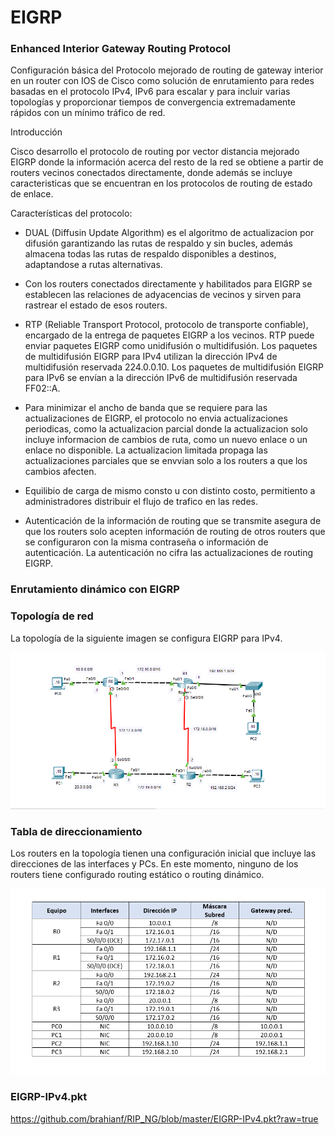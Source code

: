 # EIGRP

### Enhanced Interior Gateway Routing Protocol

Configuración básica del Protocolo mejorado de routing de gateway interior
en un router con IOS de Cisco como solución de enrutamiento para redes basadas en el 
protocolo IPv4, IPv6 para escalar y para incluir varias topologías y proporcionar 
tiempos de convergencia extremadamente rápidos con un mínimo tráfico de red.

Introducción

Cisco desarrollo el protocolo de routing por vector distancia mejorado EIGRP donde 
la información acerca del resto de la red se obtiene a partir de routers vecinos
conectados directamente, donde además se incluye caracteristicas que se encuentran
en los protocolos de routing de estado de enlace.

Características del protocolo:

* DUAL (Diffusin Update Algorithm) es el algoritmo de actualizacion por difusión
garantizando las rutas de respaldo y sin bucles, además almacena todas las rutas
de respaldo disponibles a destinos, adaptandose a rutas alternativas.

* Con los routers conectados directamente y habilitados para EIGRP se establecen
las relaciones de adyacencias de vecinos y sirven para rastrear el estado de esos
routers.

*  RTP (Reliable Transport Protocol, protocolo de transporte confiable), encargado
de la entrega de paquetes EIGRP a los vecinos.
RTP puede enviar paquetes EIGRP como unidifusión o multidifusión.
Los paquetes de multidifusión EIGRP para IPv4 utilizan la dirección IPv4 
de multidifusión reservada 224.0.0.10.
Los paquetes de multidifusión EIGRP para IPv6 se envían a la dirección IPv6
de multidifusión reservada FF02::A.

* Para minimizar el ancho de banda que se requiere para las actualizaciones de EIGRP,
el protocolo no envia actualizaciones periodicas, como la actualizacion parcial donde
la actualizacion solo incluye informacion de cambios de ruta, como un nuevo enlace
o un enlace no disponible. La actualizacion limitada propaga las actualizaciones
parciales que se envvian solo a los routers a que los cambios afecten.

* Equilibio de carga de mismo consto u con distinto costo, permitiento a administradores
distribuir el flujo de trafico en las redes.

* Autenticación de la información de routing que se transmite asegura de que los routers 
solo acepten información de routing de otros routers que se configuraron con la misma contraseña 
o información de autenticación.
La autenticación no cifra las actualizaciones de routing EIGRP.

###	Enrutamiento dinámico con EIGRP

### Topología de red

La topología de la siguiente imagen se configura EIGRP para IPv4.

![alt text](https://github.com/brahianf/EIGRP/blob/master/topologiaRed.PNG)

### Tabla de direccionamiento

Los routers en la topología tienen una configuración inicial que incluye las direcciones de 
las interfaces y PCs. En este momento, ninguno de los routers tiene configurado routing estático o 
routing dinámico.

![alt text](https://github.com/brahianf/EIGRP/blob/master/tablaDireccionamiento.PNG)


### EIGRP-IPv4.pkt
	
https://github.com/brahianf/RIP_NG/blob/master/EIGRP-IPv4.pkt?raw=true
